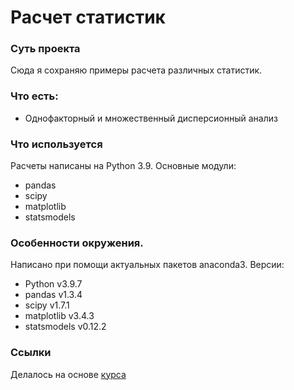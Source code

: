 # Расчет статистик
### Суть проекта
Сюда я сохраняю примеры расчета различных статистик.


### Что есть:
 - Однофакторный и множественный дисперсионный анализ

### Что используется
Расчеты написаны на Python 3.9.
Основные модули:
 - pandas
 - scipy
 - matplotlib
 - statsmodels


### Особенности окружения. 
Написано при помощи актуальных пакетов anaconda3.
Версии:
- Python v3.9.7
- pandas v1.3.4
- scipy v1.7.1
- matplotlib v3.4.3
- statsmodels  v0.12.2 

### Cсылки 
Делалось на основе [курса](https://stepik.org/course/76/promo)
